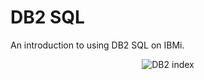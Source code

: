 # DB2 SQL

An introduction to using DB2 SQL on IBMi.

<figure align="center">
  <img src="./core/db2/_assets/index.png" alt="DB2 index"/>
</figure>
